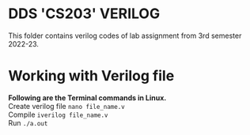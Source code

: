 # DDS 'CS203' VERILOG
This folder contains verilog codes of lab assignment
from 3rd semester 2022-23.

# Working with Verilog file
**Following are the Terminal commands in Linux.**\
Create verilog file `nano file_name.v`\
Compile `iverilog file_name.v`\
Run `./a.out`